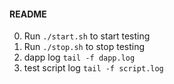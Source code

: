 #### README
0. Run `./start.sh` to start testing
1. Run `./stop.sh` to stop testing
2. dapp log `tail -f dapp.log`
3. test script log `tail -f script.log`